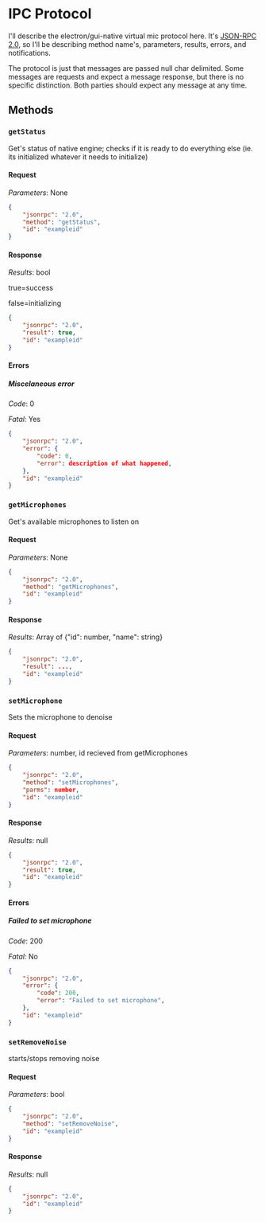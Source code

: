 # IPC Protocol

I'll describe the electron/gui-native virtual mic protocol here. It's [JSON-RPC
2.0](https://www.jsonrpc.org/specification), so I'll be describing method
name's, parameters, results, errors, and notifications.

The protocol is just that messages are passed null char delimited. Some messages
are requests and expect a message response, but there is no specific
distinction. Both parties should expect any message at any time.

## Methods
### `getStatus`
Get's status of native engine; checks if it is ready to do everything else
(ie. its initialized whatever it needs to initialize)
#### Request
*Parameters*: None
```json
{
	"jsonrpc": "2.0",
	"method": "getStatus",
	"id": "exampleid"
}
```
#### Response
*Results*: bool

true=success

false=initializing
```json
{
	"jsonrpc": "2.0",
	"result": true,
	"id": "exampleid"
}
```
#### Errors
##### Miscelaneous error
*Code*: 0

*Fatal:* Yes
```json
{
	"jsonrpc": "2.0",
	"error": {
		"code": 0,
		"error": description of what happened,
	},
	"id": "exampleid"
}
```
### `getMicrophones`
Get's available microphones to listen on
#### Request
*Parameters*: None
```json
{
	"jsonrpc": "2.0",
	"method": "getMicrophones",
	"id": "exampleid"
}
```
#### Response
*Results*: Array of {"id": number, "name": string}
```json
{
	"jsonrpc": "2.0",
	"result": ...,
	"id": "exampleid"
}
```
### `setMicrophone`
Sets the microphone to denoise
#### Request
*Parameters*: number, id recieved from getMicrophones
```json
{
	"jsonrpc": "2.0",
	"method": "setMicrophones",
	"parms": number,
	"id": "exampleid"
}
```
#### Response
*Results*: null
```json
{
	"jsonrpc": "2.0",
	"result": true,
	"id": "exampleid"
}
```
#### Errors
##### Failed to set microphone
*Code*: 200

*Fatal:* No
```json
{
	"jsonrpc": "2.0",
	"error": {
		"code": 200,
		"error": "Failed to set microphone",
	},
	"id": "exampleid"
}
```
### `setRemoveNoise`
starts/stops removing noise
#### Request
*Parameters*: bool
```json
{
	"jsonrpc": "2.0",
	"method": "setRemoveNoise",
	"id": "exampleid"
}
```
#### Response
*Results*: null
```json
{
	"jsonrpc": "2.0",
	"id": "exampleid"
}
```
